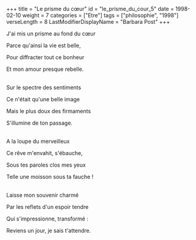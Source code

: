 +++
title = "Le prisme du cœur"
id = "le_prisme_du_cour_5"
date = 1998-02-10
weight = 7
categories = ["Etre"]
tags = ["philosophie", "1998"]
verseLength = 8
LastModifierDisplayName = "Barbara Post"
+++

J'ai mis un prisme au fond du cœur

Parce qu'ainsi la vie est belle,

Pour diffracter tout ce bonheur

Et mon amour presque rebelle.

 \
Sur le spectre des sentiments

Ce n'était qu'une belle image

Mais le plus doux des firmaments

S'illumine de ton passage.

 \
A la loupe du merveilleux

Ce rêve m'envahit, s'ébauche,

Sous tes paroles clos mes yeux

Telle une moisson sous ta fauche !

 \
Laisse mon souvenir charmé

Par les reflets d'un espoir tendre

Qui s'impressionne, transformé :

Reviens un jour, je sais t'attendre.
